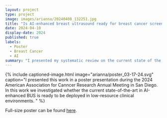 ```yaml
---
layout: project
type: project
image: images/arianna/20240408_132251.jpg
title: "Is AI-enhanced breast ultrasound ready for breast cancer screening in low-resource environments?  A systematic review"
date: 2024-04-10
display-date: 2024
published: true
labels:
  - Poster 
  - Breast Cancer
  - AI
summary: "I presented my systematic review on the current state of the literature for AI-enhanced breast ultrasound in the clinic."
---
```

{% include captioned-image.html image="arianna/poster_03-17-24.svg" caption="I presented this work in a poster presentation during the 2024 American Association for Canncer Research Annual Meeting in San Diego. In this work we investigated whether the current state-of-the-art in AI-enhanced BUS is ready to be deployed in low-resource clinical environments. " %}
 
Full-size poster can be found <a href = "../resources/poster_03-17-24.pdf">here</a>. 